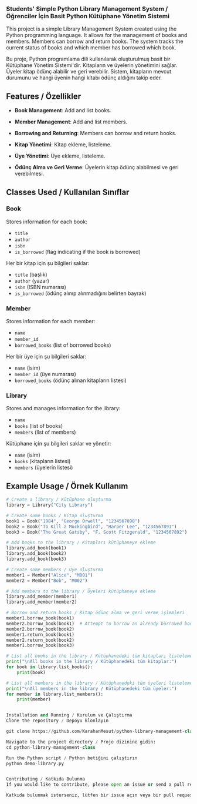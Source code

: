 ### Students' Simple Python Library Management System / Öğrenciler İçin Basit Python Kütüphane Yönetim Sistemi

This project is a simple Library Management System created using the Python programming language. It allows for the management of books and members. Members can borrow and return books. The system tracks the current status of books and which member has borrowed which book.

Bu proje, Python programlama dili kullanılarak oluşturulmuş basit bir Kütüphane Yönetim Sistemi'dir. Kitapların ve üyelerin yönetimini sağlar. Üyeler kitap ödünç alabilir ve geri verebilir. Sistem, kitapların mevcut durumunu ve hangi üyenin hangi kitabı ödünç aldığını takip eder.

## Features / Özellikler

- **Book Management**: Add and list books.
- **Member Management**: Add and list members.
- **Borrowing and Returning**: Members can borrow and return books.

- **Kitap Yönetimi**: Kitap ekleme, listeleme.
- **Üye Yönetimi**: Üye ekleme, listeleme.
- **Ödünç Alma ve Geri Verme**: Üyelerin kitap ödünç alabilmesi ve geri verebilmesi.

## Classes Used / Kullanılan Sınıflar

### Book
Stores information for each book:
- `title`
- `author`
- `isbn`
- `is_borrowed` (flag indicating if the book is borrowed)

Her bir kitap için şu bilgileri saklar:
- `title` (başlık)
- `author` (yazar)
- `isbn` (ISBN numarası)
- `is_borrowed` (ödünç alınıp alınmadığını belirten bayrak)

### Member
Stores information for each member:
- `name`
- `member_id`
- `borrowed_books` (list of borrowed books)

Her bir üye için şu bilgileri saklar:
- `name` (isim)
- `member_id` (üye numarası)
- `borrowed_books` (ödünç alınan kitapların listesi)

### Library
Stores and manages information for the library:
- `name`
- `books` (list of books)
- `members` (list of members)

Kütüphane için şu bilgileri saklar ve yönetir:
- `name` (isim)
- `books` (kitapların listesi)
- `members` (üyelerin listesi)

## Example Usage / Örnek Kullanım

```python
# Create a library / Kütüphane oluşturma
library = Library("City Library")

# Create some books / Kitap oluşturma
book1 = Book("1984", "George Orwell", "1234567890")
book2 = Book("To Kill a Mockingbird", "Harper Lee", "1234567891")
book3 = Book("The Great Gatsby", "F. Scott Fitzgerald", "1234567892")

# Add books to the library / Kitapları kütüphaneye ekleme
library.add_book(book1)
library.add_book(book2)
library.add_book(book3)

# Create some members / Üye oluşturma
member1 = Member("Alice", "M001")
member2 = Member("Bob", "M002")

# Add members to the library / Üyeleri kütüphaneye ekleme
library.add_member(member1)
library.add_member(member2)

# Borrow and return books / Kitap ödünç alma ve geri verme işlemleri
member1.borrow_book(book1)
member2.borrow_book(book1)  # Attempt to borrow an already borrowed book / Zaten ödünç alınmış kitabı ödünç almaya çalışmak
member2.borrow_book(book2)
member1.return_book(book1)
member2.return_book(book2)
member1.borrow_book(book3)

# List all books in the library / Kütüphanedeki tüm kitapları listeleme
print("\nAll books in the library / Kütüphanedeki tüm kitaplar:")
for book in library.list_books():
    print(book)

# List all members in the library / Kütüphanedeki tüm üyeleri listeleme
print("\nAll members in the library / Kütüphanedeki tüm üyeler:")
for member in library.list_members():
    print(member)


Installation and Running / Kurulum ve Çalıştırma
Clone the repository / Depoyu klonlayın

git clone https://github.com/KarahanMesut/python-library-management-class.git

Navigate to the project directory / Proje dizinine gidin:
cd python-library-management-class

Run the Python script / Python betiğini çalıştırın
python demo-library.py


Contributing / Katkıda Bulunma
If you would like to contribute, please open an issue or send a pull request.

Katkıda bulunmak isterseniz, lütfen bir issue açın veya bir pull request gönderin.

